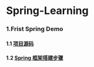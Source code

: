 # Spring-Learning
### 1.Frist Spring Demo
#### 1.1 [项目源码](https://github.com/DaCang/Spring-Learning/tree/master/helloSpring01)<br/>
#### 1.2 [Spring 框架搭建步骤](https://github.com/DaCang/Spring-Learning/blob/master/helloSpring01/README.md)

